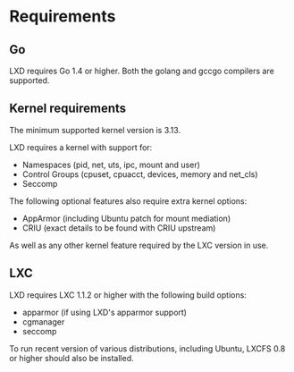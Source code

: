 # Requirements
## Go

LXD requires Go 1.4 or higher.
Both the golang and gccgo compilers are supported.

## Kernel requirements
The minimum supported kernel version is 3.13.

LXD requires a kernel with support for:
 * Namespaces (pid, net, uts, ipc, mount and user)
 * Control Groups (cpuset, cpuacct, devices, memory and net\_cls)
 * Seccomp

The following optional features also require extra kernel options:
 * AppArmor (including Ubuntu patch for mount mediation)
 * CRIU (exact details to be found with CRIU upstream)

As well as any other kernel feature required by the LXC version in use.

## LXC
LXD requires LXC 1.1.2 or higher with the following build options:
 * apparmor (if using LXD's apparmor support)
 * cgmanager
 * seccomp

To run recent version of various distributions, including Ubuntu, LXCFS
0.8 or higher should also be installed.
